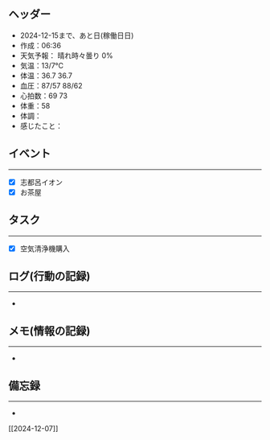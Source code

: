 ## ヘッダー
- 2024-12-15まで、あと日(稼働日日)
- 作成：06:36
- 天気予報： 晴れ時々曇り 0%
- 気温：13/7℃
- 体温：36.7 36.7
- 血圧：87/57 88/62
- 心拍数：69 73
- 体重：58
- 体調：
- 感じたこと：

## イベント
***
- [x] 志都呂イオン
- [x] お茶屋

## タスク
***
- [x] 空気清浄機購入

## ログ(行動の記録)
***
- 

## メモ(情報の記録)
***
- 

## 備忘録
***
- 


[[2024-12-07]]

